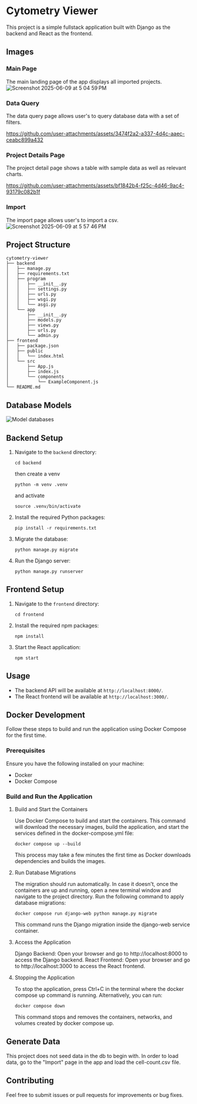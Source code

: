 # Cytometry Viewer

This project is a simple fullstack application built with Django as the backend and React as the frontend.

## Images
### Main Page
The main landing page of the app displays all imported projects.
![Screenshot 2025-06-09 at 5 04 59 PM](https://github.com/user-attachments/assets/b175c029-4100-465a-8b6d-ce3eb79a04cb)

### Data Query
The data query page allows user's to query database data with a set of filters.

https://github.com/user-attachments/assets/3474f2a2-a337-4d4c-aaec-ceabc899a432

### Project Details Page
The project detail page shows a table with sample data as well as relevant charts.

https://github.com/user-attachments/assets/bf1842b4-f25c-4d46-9ac4-93179c082b1f

### Import
The import page allows user's to import a csv.
![Screenshot 2025-06-09 at 5 57 46 PM](https://github.com/user-attachments/assets/03b09738-a4b4-4bce-b28b-e320ec561092)


## Project Structure

```
cytometry-viewer
├── backend
│   ├── manage.py
│   ├── requirements.txt
│   ├── program
│   │   ├── __init__.py
│   │   ├── settings.py
│   │   ├── urls.py
│   │   ├── wsgi.py
│   │   └── asgi.py
│   └── app
│       ├── __init__.py
│       ├── models.py
│       ├── views.py
│       ├── urls.py
│       └── admin.py
├── frontend
│   ├── package.json
│   ├── public
│   │   └── index.html
│   └── src
│       ├── App.js
│       ├── index.js
│       └── components
│           └── ExampleComponent.js
└── README.md
```

## Database Models
![Model databases](https://github.com/user-attachments/assets/25fa9bd6-ff2c-4d8f-8c52-a48e0cd5497c)


## Backend Setup

1. Navigate to the `backend` directory:
   ```
   cd backend
   ```

   then create a venv
   ```
   python -m venv .venv
   ```
   and activate
   ```
   source .venv/bin/activate
   ```

2. Install the required Python packages:
   ```
   pip install -r requirements.txt
   ```

3. Migrate the database:
   ```
   python manage.py migrate
   ```

3. Run the Django server:
   ```
   python manage.py runserver
   ```

## Frontend Setup

1. Navigate to the `frontend` directory:
   ```
   cd frontend
   ```

2. Install the required npm packages:
   ```
   npm install
   ```

3. Start the React application:
   ```
   npm start
   ```

## Usage

- The backend API will be available at `http://localhost:8000/`.
- The React frontend will be available at `http://localhost:3000/`.

## Docker Development
Follow these steps to build and run the application using Docker Compose for the first time.

### Prerequisites
Ensure you have the following installed on your machine:

- Docker⁠
- Docker Compose⁠

### Build and Run the Application

1. Build and Start the Containers

   Use Docker Compose to build and start the containers. This command will download the necessary images, build the application, and start the services defined in the docker-compose.yml file:

   ```
   docker compose up --build
   ```
   This process may take a few minutes the first time as Docker downloads dependencies and builds the images.

2. Run Database Migrations

   The migration should run automatically. In case it doesn't, once the containers are up and running, 
   open a new terminal window and navigate to the project directory. Run the following command to apply database migrations:
   ```
   docker compose run django-web python manage.py migrate
   ```
   This command runs the Django migration inside the django-web service container.

3. Access the Application

   Django Backend: Open your browser and go to http://localhost:8000 to access the Django backend.
   React Frontend: Open your browser and go to http://localhost:3000 to access the React frontend.

4. Stopping the Application

   To stop the application, press Ctrl+C in the terminal where the docker compose up command is running. Alternatively, you can run:
   ```
   docker compose down
   ```
   This command stops and removes the containers, networks, and volumes created by docker compose up.

## Generate Data

This project does not seed data in the db to begin with. In order to load data, go to the "Import" page in the app and load the cell-count.csv file.

## Contributing

Feel free to submit issues or pull requests for improvements or bug fixes.

